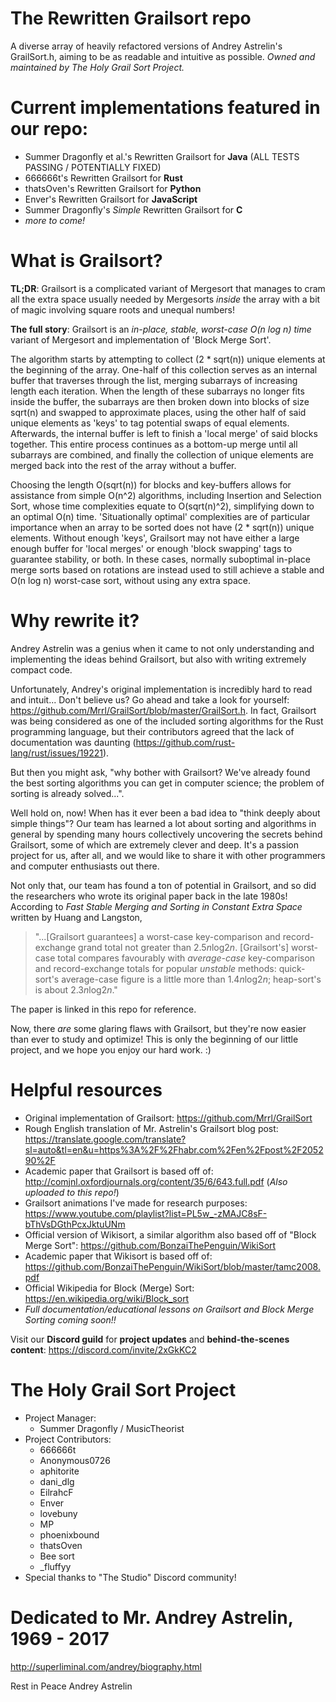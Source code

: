# The Rewritten Grailsort repo
A diverse array of heavily refactored versions of Andrey Astrelin's GrailSort.h, aiming to be as readable and intuitive as possible. *Owned and maintained by The Holy Grail Sort Project.*

# Current implementations featured in our repo:
* Summer Dragonfly et al.'s Rewritten Grailsort for **Java** (ALL TESTS PASSING / POTENTIALLY FIXED) 
* 666666t's Rewritten Grailsort for **Rust**
* thatsOven's Rewritten Grailsort for **Python**
* Enver's Rewritten Grailsort for **JavaScript**
* Summer Dragonfly's *Simple* Rewritten Grailsort for **C**
* *more to come!*

# What is Grailsort?
__TL;DR__: Grailsort is a complicated variant of Mergesort that manages to cram all the extra space usually needed by Mergesorts *inside* the array with a bit of magic involving square roots and unequal numbers!

**The full story**: Grailsort is an *in-place, stable, worst-case O(n log n) time* variant of Mergesort and implementation of 'Block Merge Sort'.

The algorithm starts by attempting to collect (2 * sqrt(n)) unique elements at the beginning of the array. One-half of this collection serves as an internal buffer that traverses through the list, merging subarrays of increasing length each iteration. When the length of these subarrays no longer fits inside the buffer, the subarrays are then broken down into blocks of size sqrt(n) and swapped to approximate places, using the other half of said unique elements as 'keys' to tag potential swaps of equal elements. Afterwards, the internal buffer is left to finish a 'local merge' of said blocks together. This entire process continues as a bottom-up merge until all subarrays are combined, and finally the collection of unique elements are merged back into the rest of the array without a buffer.

Choosing the length O(sqrt(n)) for blocks and key-buffers allows for assistance from simple O(n^2) algorithms, including Insertion and Selection Sort, whose time complexities equate to O(sqrt(n)^2), simplifying down to an optimal O(n) time. 'Situationally optimal' complexities are of particular importance when an array to be sorted does not have (2 * sqrt(n)) unique elements. Without enough 'keys', Grailsort may not have either a large enough buffer for 'local merges' or enough 'block swapping' tags to guarantee stability, or both. In these cases, normally suboptimal in-place merge sorts based on rotations are instead used to still achieve a stable and O(n log n) worst-case sort, without using any extra space.

# Why rewrite it?
Andrey Astrelin was a genius when it came to not only understanding and implementing the ideas behind Grailsort, but also with writing extremely compact code.

Unfortunately, Andrey's original implementation is incredibly hard to read and intuit... Don't believe us? Go ahead and take a look for yourself: https://github.com/Mrrl/GrailSort/blob/master/GrailSort.h. In fact, Grailsort was being considered as one of the included sorting algorithms for the Rust programming language, but their contributors agreed that the lack of documentation was daunting (https://github.com/rust-lang/rust/issues/19221).

But then you might ask, "why bother with Grailsort? We've already found the best sorting algorithms you can get in computer science; the problem of sorting is already solved...".

Well hold on, now! When has it ever been a bad idea to "think deeply about simple things"? Our team has learned a lot about sorting and algorithms in general by spending many hours collectively uncovering the secrets behind Grailsort, some of which are extremely clever and deep. It's a passion project for us, after all, and we would like to share it with other programmers and computer enthusiasts out there.

Not only that, our team has found a ton of potential in Grailsort, and so did the researchers who wrote its original paper back in the late 1980s! According to *Fast Stable Merging and Sorting in Constant Extra Space* written by Huang and Langston,

> "...[Grailsort guarantees] a worst-case key-comparison and record-exchange grand total not greater than 2.5*n*log2*n*. [Grailsort's] worst-case total compares favourably with   *average-case* key-comparison and record-exchange totals for popular *unstable* methods: quick-sort's average-case figure is a little more than 1.4*n*log2*n*; heap-sort's is     about 2.3*n*log2*n*."
  
The paper is linked in this repo for reference.

Now, there *are* some glaring flaws with Grailsort, but they're now easier than ever to study and optimize! This is only the beginning of our little project, and we hope you enjoy our hard work. :)

# Helpful resources
- Original implementation of Grailsort: https://github.com/Mrrl/GrailSort
- Rough English translation of Mr. Astrelin's Grailsort blog post: https://translate.google.com/translate?sl=auto&tl=en&u=https%3A%2F%2Fhabr.com%2Fen%2Fpost%2F205290%2F
- Academic paper that Grailsort is based off of: http://comjnl.oxfordjournals.org/content/35/6/643.full.pdf (*Also uploaded to this repo!*)
- Grailsort animations I've made for research purposes: https://www.youtube.com/playlist?list=PL5w_-zMAJC8sF-bThVsDGthPcxJktuUNm
- Official version of Wikisort, a similar algorithm also based off of "Block Merge Sort": https://github.com/BonzaiThePenguin/WikiSort
- Academic paper that Wikisort is based off of: https://github.com/BonzaiThePenguin/WikiSort/blob/master/tamc2008.pdf
- Official Wikipedia for Block (Merge) Sort: https://en.wikipedia.org/wiki/Block_sort
- *Full documentation/educational lessons on Grailsort and Block Merge Sorting coming soon!!*

Visit our **Discord guild** for **project updates** and **behind-the-scenes content**: https://discord.com/invite/2xGkKC2

# The Holy Grail Sort Project
 * Project Manager:
   * Summer Dragonfly / MusicTheorist
 * Project Contributors:
   * 666666t
   * Anonymous0726
   * aphitorite
   * dani_dlg
   * EilrahcF
   * Enver
   * lovebuny
   * MP
   * phoenixbound
   * thatsOven
   * Bee sort
   * _fluffyy
 * Special thanks to "The Studio" Discord community!

# Dedicated to Mr. Andrey Astrelin, 1969 - 2017
http://superliminal.com/andrey/biography.html

Rest in Peace Andrey Astrelin

